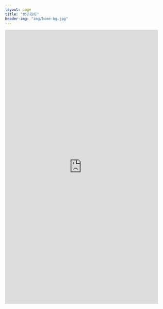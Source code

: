 ```yaml
---
layout: page
title: "女子双打"
header-img: "img/home-bg.jpg"
---
```


<iframe src="https://challonge.com/actc2018_doublesw/module" width="100%" height="900" frameborder="0" scrolling="auto" allowtransparency="true"></iframe>
